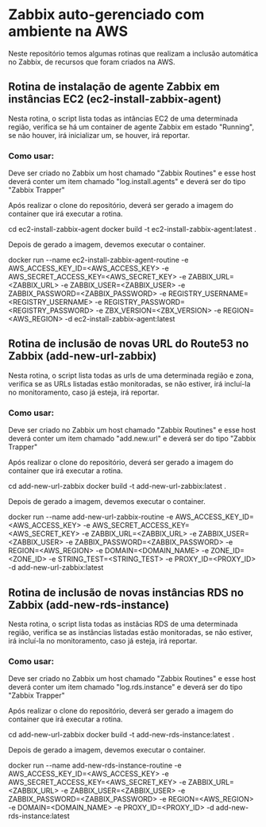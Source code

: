 # Zabbix auto-gerenciado com ambiente na AWS
Neste repositório temos algumas rotinas que realizam a inclusão automática no Zabbix, de recursos que foram criados na AWS.

## Rotina de instalação de agente Zabbix em instâncias EC2 (ec2-install-zabbix-agent)
Nesta rotina, o script lista todas as intâncias EC2 de uma determinada região, verifica se há um container de agente Zabbix em estado "Running", se não houver, irá inicializar um, se houver, irá reportar.

### Como usar:
Deve ser criado no Zabbix um host chamado "Zabbix Routines" e esse host deverá conter um item chamado "log.install.agents" e deverá ser do tipo "Zabbix Trapper"

Após realizar o clone do repositório, deverá ser gerado a imagem do container que irá executar a rotina.

cd ec2-install-zabbix-agent
docker build -t ec2-install-zabbix-agent:latest .

Depois de gerado a imagem, devemos executar o container.

docker run --name ec2-install-zabbix-agent-routine -e AWS_ACCESS_KEY_ID=<AWS_ACCESS_KEY> -e AWS_SECRET_ACCESS_KEY=<AWS_SECRET_KEY> -e ZABBIX_URL=<ZABBIX_URL> -e ZABBIX_USER=<ZABBIX_USER> -e ZABBIX_PASSWORD=<ZABBIX_PASSWORD> -e REGISTRY_USERNAME=<REGISTRY_USERNAME> -e REGISTRY_PASSWORD=<REGISTRY_PASSWORD> -e ZBX_VERSION=<ZBX_VERSION> -e REGION=<AWS_REGION> -d ec2-install-zabbix-agent:latest

## Rotina de inclusão de novas URL do Route53 no Zabbix (add-new-url-zabbix)
Nesta rotina, o script lista todas as urls de uma determinada região e zona, verifica se as URLs listadas estão monitoradas, se não estiver, irá incluí-la no monitoramento, caso já esteja, irá reportar.

### Como usar:
Deve ser criado no Zabbix um host chamado "Zabbix Routines" e esse host deverá conter um item chamado "add.new.url" e deverá ser do tipo "Zabbix Trapper"

Após realizar o clone do repositório, deverá ser gerado a imagem do container que irá executar a rotina.

cd add-new-url-zabbix
docker build -t add-new-url-zabbix:latest .

Depois de gerado a imagem, devemos executar o container.

docker run --name add-new-url-zabbix-routine -e AWS_ACCESS_KEY_ID=<AWS_ACCESS_KEY> -e AWS_SECRET_ACCESS_KEY=<AWS_SECRET_KEY> -e ZABBIX_URL=<ZABBIX_URL> -e ZABBIX_USER=<ZABBIX_USER> -e ZABBIX_PASSWORD=<ZABBIX_PASSWORD> -e REGION=<AWS_REGION> -e DOMAIN=<DOMAIN_NAME> -e ZONE_ID=<ZONE_ID> -e STRING_TEST=<STRING_TEST> -e PROXY_ID=<PROXY_ID> -d add-new-url-zabbix:latest

## Rotina de inclusão de novas instâncias RDS no Zabbix (add-new-rds-instance)
Nesta rotina, o script lista todas as instâcias RDS de uma determinada região, verifica se as instâncias listadas estão monitoradas, se não estiver, irá incluí-la no monitoramento, caso já esteja, irá reportar.

### Como usar:
Deve ser criado no Zabbix um host chamado "Zabbix Routines" e esse host deverá conter um item chamado "log.rds.instance" e deverá ser do tipo "Zabbix Trapper"

Após realizar o clone do repositório, deverá ser gerado a imagem do container que irá executar a rotina.

cd add-new-url-zabbix
docker build -t add-new-rds-instance:latest .

Depois de gerado a imagem, devemos executar o container.

docker run --name add-new-rds-instance-routine -e AWS_ACCESS_KEY_ID=<AWS_ACCESS_KEY> -e AWS_SECRET_ACCESS_KEY=<AWS_SECRET_KEY> -e ZABBIX_URL=<ZABBIX_URL> -e ZABBIX_USER=<ZABBIX_USER> -e ZABBIX_PASSWORD=<ZABBIX_PASSWORD> -e REGION=<AWS_REGION> -e DOMAIN=<DOMAIN_NAME> -e PROXY_ID=<PROXY_ID> -d add-new-rds-instance:latest
